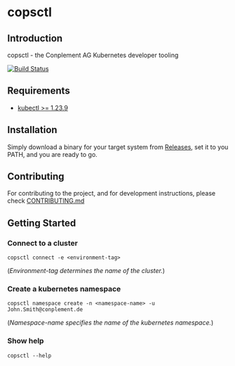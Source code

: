 # copsctl

## Introduction

copsctl - the Conplement AG Kubernetes developer tooling

[![Build Status](https://cpgithub.visualstudio.com/GitHubPipelines/_apis/build/status/conplementAG.copsctl?branchName=master)](https://cpgithub.visualstudio.com/GitHubPipelines/_build/latest?definitionId=9&branchName=master)

## Requirements
- [kubectl >= 1.23.9](https://kubernetes.io/docs/tasks/tools/install-kubectl/)

## Installation

Simply download a binary for your target system from [Releases](https://github.com/conplementAG/copsctl/releases), set it to you PATH, and you are ready to go.

## Contributing

For contributing to the project, and for development instructions, please check [CONTRIBUTING.md](CONTRIBUTING.md)

## Getting Started

### Connect to a cluster
`copsctl connect -e <environment-tag>`

(*Environment-tag determines the name of the cluster.*)

### Create a kubernetes namespace

`copsctl namespace create -n <namespace-name> -u John.Smith@conplement.de`

(*Namespace-name specifies the name of the kubernetes namespace.*)

### Show help

`copsctl --help`
